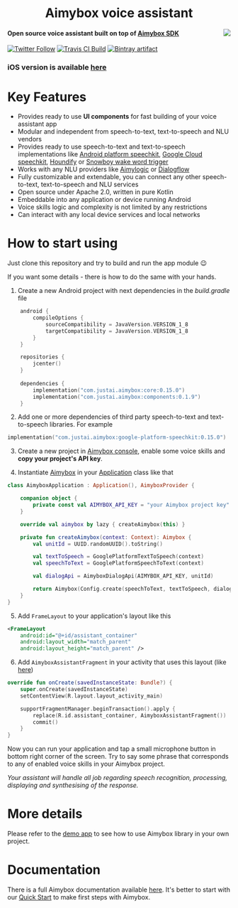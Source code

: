 <h1 align="center">Aimybox voice assistant</h1>
<a href="https://aimybox.com"><img src="https://i.imgur.com/qyCxMmO.gif" align="right"></a>

<h4>Open source voice assistant built on top of <a href="https://github.com/just-ai/aimybox-android-sdk">Aimybox SDK</a></h4>

<p>
    <a href="https://twitter.com/intent/follow?screen_name=aimybox"><img alt="Twitter Follow" src="https://img.shields.io/twitter/follow/aimybox.svg?label=Follow%20on%20Twitter&style=popout"></a>
    <a href="https://travis-ci.com/just-ai/aimybox-android-assistant"><img alt="Travis CI Build" src="https://api.travis-ci.org/just-ai/aimybox-android-assistant.svg?branch=master"></a>
    <a href="https://bintray.com/aimybox/aimybox-android-assistant/components/"><img alt="Bintray artifact" src="https://api.bintray.com/packages/aimybox/aimybox-android-assistant/components/images/download.svg"></a>
    
### iOS version is available [here](https://github.com/just-ai/aimybox-ios-assistant)

# Key Features

* Provides ready to use **UI components** for fast building of your voice assistant app
* Modular and independent from speech-to-text, text-to-speech and NLU vendors
* Provides ready to use speech-to-text and text-to-speech implementations like [Android platform speechkit](https://github.com/just-ai/aimybox-android-sdk/tree/master/google-platform-speechkit), [Google Cloud speechkit](https://github.com/just-ai/aimybox-android-sdk/tree/master/google-cloud-speechkit), [Houndify](https://github.com/just-ai/aimybox-android-sdk/tree/master/houndify-speechkit) or [Snowboy wake word trigger](https://github.com/just-ai/aimybox-android-sdk/tree/master/snowboy-speechkit)
* Works with any NLU providers like [Aimylogic](https://help.aimybox.com/en/article/aimylogic-webhook-5quhb1/) or [Dialogflow](https://help.aimybox.com/en/article/dialogflow-agent-cqdvjn/)
* Fully customizable and extendable, you can connect any other speech-to-text, text-to-speech and NLU services
* Open source under Apache 2.0, written in pure Kotlin
* Embeddable into any application or device running Android
* Voice skills logic and complexity is not limited by any restrictions
* Can interact with any local device services and local networks

# How to start using

Just clone this repository and try to build and run the app module 😉

If you want some details - there is how to do the same with your hands.

1. Create a new Android project with next dependencies in the _build.gradle_ file

```kotlin
    android {
        compileOptions {
            sourceCompatibility = JavaVersion.VERSION_1_8
            targetCompatibility = JavaVersion.VERSION_1_8
        }
    }

    repositories {
        jcenter()
    }
    
    dependencies {
        implementation("com.justai.aimybox:core:0.15.0")
        implementation("com.justai.aimybox:components:0.1.9")
    }
```


2. Add one or more dependencies of third party speech-to-text and text-to-speech libraries. For example

```kotlin
implementation("com.justai.aimybox:google-platform-speechkit:0.15.0")
```

3. Create a new project in [Aimybox console](https://help.aimybox.com/en/article/introduction-to-aimybox-web-console-n49kfr/), enable some voice skills and **copy your project's API key**.

4. Instantiate [Aimybox](https://github.com/just-ai/aimybox-android-sdk/blob/master/core/src/main/java/com/justai/aimybox/Aimybox.kt) in your [Application](https://github.com/just-ai/aimybox-android-assistant/blob/master/app/src/main/java/com/justai/aimybox/assistant/AimyboxApplication.kt) class like that

```kotlin
class AimyboxApplication : Application(), AimyboxProvider {

    companion object {
        private const val AIMYBOX_API_KEY = "your Aimybox project key"
    }

    override val aimybox by lazy { createAimybox(this) }

    private fun createAimybox(context: Context): Aimybox {
        val unitId = UUID.randomUUID().toString()

        val textToSpeech = GooglePlatformTextToSpeech(context)
        val speechToText = GooglePlatformSpeechToText(context)

        val dialogApi = AimyboxDialogApi(AIMYBOX_API_KEY, unitId)

        return Aimybox(Config.create(speechToText, textToSpeech, dialogApi))
    }
}
```

5. Add `FrameLayout` to your application's layout like this

```xml
<FrameLayout
    android:id="@+id/assistant_container"
    android:layout_width="match_parent"
    android:layout_height="match_parent" />
```

6. Add `AimyboxAssistantFragment` in your activity that uses this layout (like [here](https://github.com/just-ai/aimybox-android-assistant/blob/master/app/src/main/java/com/justai/aimybox/assistant/MainActivity.kt))

```kotlin
override fun onCreate(savedInstanceState: Bundle?) {
    super.onCreate(savedInstanceState)
    setContentView(R.layout.layout_activity_main)

    supportFragmentManager.beginTransaction().apply {
        replace(R.id.assistant_container, AimyboxAssistantFragment())
        commit()
    }
}
```

Now you can run your application and tap a small microphone button in bottom right corner of the screen.
Try to say some phrase that corresponds to any of enabled voice skills in your Aimybox project.

_Your assistant will handle all job regarding speech recognition, processing, displaying and synthesising of the response._

# More details

Please refer to the [demo app](https://github.com/just-ai/aimybox-android-assistant/tree/master/app) to see how to use Aimybox library in your own project.

# Documentation

There is a full Aimybox documentation available [here](https://help.aimybox.com). It's better to start with our [Quick Start](https://help.aimybox.com/en/article/quick-start-s9rswy/) to make first steps with Aimybox.

